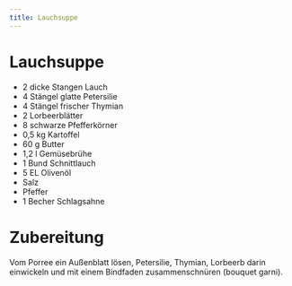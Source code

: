 ```yaml
---
title: Lauchsuppe
---
```

# Lauchsuppe

* 2 dicke Stangen Lauch
* 4 Stängel glatte Petersilie
* 4 Stängel frischer Thymian
* 2 Lorbeerblätter
* 8 schwarze Pfefferkörner
* 0,5 kg Kartoffel
* 60 g Butter
* 1,2 l Gemüsebrühe
* 1 Bund Schnittlauch
* 5 EL Olivenöl
* Salz
* Pfeffer
* 1 Becher Schlagsahne

# Zubereitung

Vom Porree ein Außenblatt lösen, Petersilie, Thymian, Lorbeerb darin einwickeln und mit
einem Bindfaden zusammenschnüren (bouquet garni).
